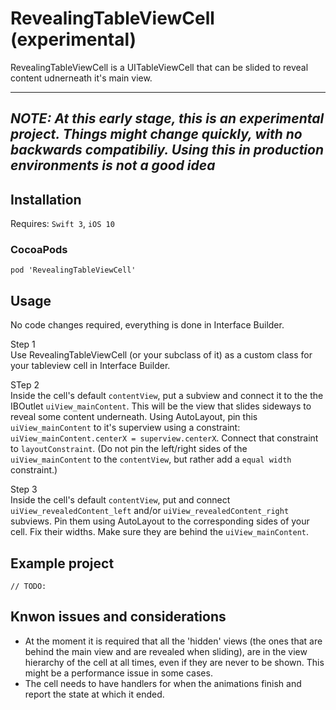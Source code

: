 # RevealingTableViewCell (experimental)
RevealingTableViewCell is a UITableViewCell that can be slided to reveal content udnerneath it's main view.

---------
*__NOTE: At this early stage, this is an experimental project. Things might change quickly, with no backwards compatibiliy. Using this in production environments is not a good idea__*
---------



## Installation
Requires: `Swift 3`, `iOS 10`

### CocoaPods

```
pod 'RevealingTableViewCell'
```


## Usage
No code changes required, everything is done in Interface Builder.

Step 1  
Use RevealingTableViewCell (or your subclass of it) as a custom class for your tableview cell in Interface Builder.

STep 2  
Inside the cell's default `contentView`, put a subview and connect it to the the IBOutlet `uiView_mainContent`. This will be the view that slides sideways to reveal some content underneath. Using AutoLayout, pin this `uiView_mainContent` to it's superview using a constraint: `uiView_mainContent.centerX = superview.centerX`. Connect that constraint to `layoutConstraint`. (Do not pin the left/right sides of the `uiView_mainContent` to the `contentView`, but rather add a `equal width` constraint.)

Step 3  
Inside the cell's default `contentView`, put and connect `uiView_revealedContent_left` and/or `uiView_revealedContent_right` subviews. Pin them using AutoLayout to the corresponding sides of your cell. Fix their widths. Make sure they are behind the `uiView_mainContent`.

## Example project
`// TODO:`  

## Knwon issues and considerations
* At the moment it is required that all the 'hidden' views (the ones that are behind the main view and are revealed when sliding), are in the view hierarchy of the cell at all times, even if they are never to be shown. This might be a performance issue in some cases.
* The cell needs to have handlers for when the animations finish and report the state at which it ended.
